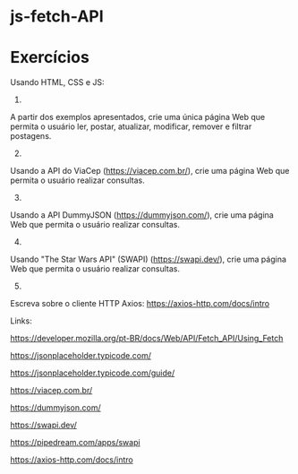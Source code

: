 # js-fetch-API

# Exercícios

Usando HTML, CSS e JS:

1)
A partir dos exemplos apresentados, crie uma única página Web que permita o usuário ler, postar, atualizar, modificar, remover e filtrar postagens.

2)
Usando a API do ViaCep (https://viacep.com.br/), crie uma página Web que permita o usuário realizar consultas.

3)
Usando a API DummyJSON (https://dummyjson.com/), crie uma página Web que permita o usuário realizar consultas.

4)
Usando "The Star Wars API" (SWAPI) (https://swapi.dev/), crie uma página Web que permita o usuário realizar consultas.

5)
Escreva sobre o cliente HTTP Axios:
https://axios-http.com/docs/intro

Links:

https://developer.mozilla.org/pt-BR/docs/Web/API/Fetch_API/Using_Fetch

https://jsonplaceholder.typicode.com/

https://jsonplaceholder.typicode.com/guide/

https://viacep.com.br/

https://dummyjson.com/

https://swapi.dev/

https://pipedream.com/apps/swapi

https://axios-http.com/docs/intro
